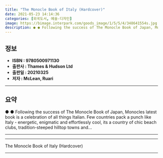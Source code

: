 ```yaml
---
title: "The Monocle Book of Italy (Hardcover)"
date: 2021-05-23 14:14:36
categories: [외국도서, 예술-디자인]
image: https://bimage.interpark.com/goods_image/1/5/5/4/348641554s.jpg
description: ● ● Following the success of The Monocle Book of Japan, Monocles latest book is a celebration of all things Italian. Few countries pack a punch like Italy - e
---
```


## **정보**

- **ISBN : 9780500971130**
- **출판사 : Thames & Hudson Ltd**
- **출판일 : 20210325**
- **저자 : McLean, Ruari**

------



## **요약**

●  ●  Following the success of The Monocle Book of Japan, Monocles latest book is a celebration of all things Italian. Few countries pack a punch like Italy - energetic, enigmatic and effortlessly cool, its a country of chic beach clubs, tradition-steeped hilltop towns and... 

------



------


The Monocle Book of Italy (Hardcover) 

------


